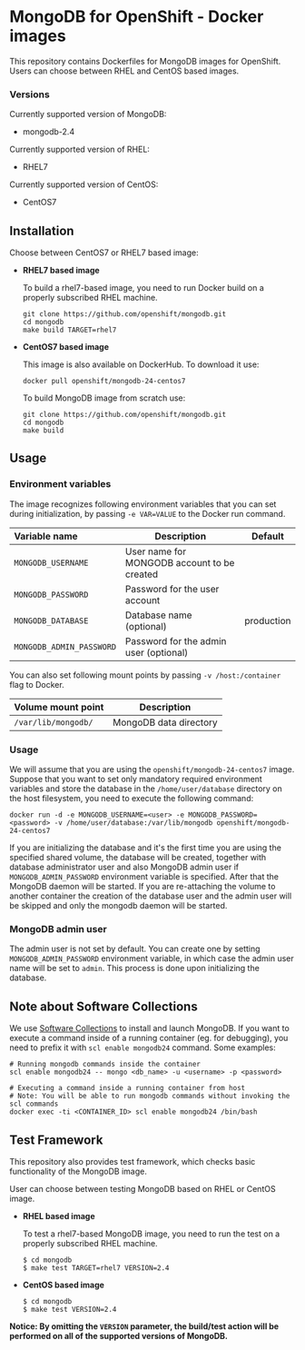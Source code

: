 # MongoDB for OpenShift - Docker images

This repository contains Dockerfiles for MongoDB images for OpenShift.
Users can choose between RHEL and CentOS based images.

### Versions

Currently supported version of MongoDB:

* mongodb-2.4

Currently supported version of RHEL:

* RHEL7

Currently supported version of CentOS:

* CentOS7


## Installation
Choose between CentOS7 or RHEL7 based image:

*  **RHEL7 based image**

	To build a rhel7-based image, you need to run Docker build on a properly subscribed RHEL machine.

	```console
	git clone https://github.com/openshift/mongodb.git
	cd mongodb
	make build TARGET=rhel7
	```

*  **CentOS7 based image**

	This image is also available on DockerHub. To download it use:

	```console
	docker pull openshift/mongodb-24-centos7
	```	

	To build MongoDB image from scratch use: 

	```console
	git clone https://github.com/openshift/mongodb.git
	cd mongodb
	make build
	```

## Usage

### Environment variables

The image recognizes following environment variables that you can set
during initialization, by passing `-e VAR=VALUE` to the Docker run
command.

|    Variable name          |    Description                              |   Default  |
| :------------------------ | -----------------------------------------   | ---------- |
|  `MONGODB_USERNAME`           | User name for MONGODB account to be created |
|  `MONGODB_PASSWORD`       | Password for the user account               |
|  `MONGODB_DATABASE`       | Database name (optional)                    | production |
|  `MONGODB_ADMIN_PASSWORD` | Password for the admin user (optional)      |

You can also set following mount points by passing `-v /host:/container`
flag to Docker.

|  Volume mount point    | Description            |
| :--------------------- | ---------------------- |
|  `/var/lib/mongodb/`   | MongoDB data directory |


### Usage

We will assume that you are using the `openshift/mongodb-24-centos7`
image. Suppose that you want to set only mandatory required environment
variables and store the database in the `/home/user/database`
directory on the host filesystem, you need to execute the following
command:

```console
docker run -d -e MONGODB_USERNAME=<user> -e MONGODB_PASSWORD=<password> -v /home/user/database:/var/lib/mongodb openshift/mongodb-24-centos7
```

If you are initializing the database and it's the first time you are using the
specified shared volume, the database will be created, together with database
administrator user and also MongoDB admin user if `MONGODB_ADMIN_PASSWORD`
environment variable is specified. After that the MongoDB daemon will be
started.
If you are re-attaching the volume to another container the creation of the
database user and the admin user will be skipped and only the mongodb
daemon will be started.


### MongoDB admin user
The admin user is not set by default. You can create one by setting
`MONGODB_ADMIN_PASSWORD` environment variable, in which case the admin 
user name will be set to `admin`. This process is done upon initializing 
the database.


## Note about Software Collections
We use [Software Collections](https://www.softwarecollections.org/) to
install and launch MongoDB. If you want to execute a command inside of a
running container (eg. for debugging), you need to prefix it
with `scl enable mongodb24` command. Some examples:

```console
# Running mongodb commands inside the container
scl enable mongodb24 -- mongo <db_name> -u <username> -p <password>

# Executing a command inside a running container from host
# Note: You will be able to run mongodb commands without invoking the scl commands
docker exec -ti <CONTAINER_ID> scl enable mongodb24 /bin/bash
```

## Test Framework

This repository also provides test framework, which checks basic functionality of the MongoDB image.

User can choose between testing MongoDB based on RHEL or CentOS image.

*  **RHEL based image**

    To test a rhel7-based MongoDB image, you need to run the test on a properly
    subscribed RHEL machine.

    ```
    $ cd mongodb
    $ make test TARGET=rhel7 VERSION=2.4
    ```

*  **CentOS based image**

    ```
    $ cd mongodb
    $ make test VERSION=2.4
    ```

**Notice: By omitting the `VERSION` parameter, the build/test action will be performed
on all of the supported versions of MongoDB.**
